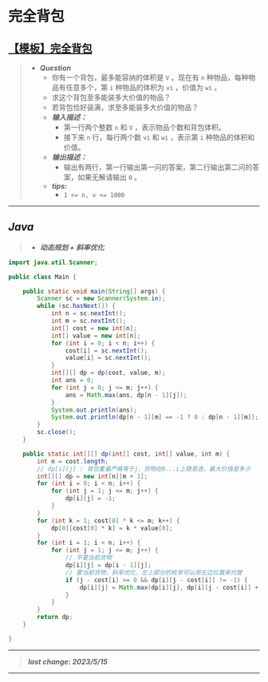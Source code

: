 # 完全背包

## [【模板】完全背包](https://www.nowcoder.com/practice/237ae40ea1e84d8980c1d5666d1c53bc)

> - ***Question***
>   - 你有一个背包，最多能容纳的体积是 `V` 。现在有 `n` 种物品，每种物品有任意多个，第 `i` 种物品的体积为 `vi` ，价值为 `wi` 。
>   - 求这个背包至多能装多大价值的物品？
>   - 若背包恰好装满，求至多能装多大价值的物品？
>   - ***输入描述：***
>     - 第一行两个整数 `n` 和 `V` ，表示物品个数和背包体积。
>     - 接下来 `n` 行，每行两个数 `vi` 和 `wi` ，表示第 `i` 种物品的体积和价值。
>   - ***输出描述：***
>     - 输出有两行，第一行输出第一问的答案，第二行输出第二问的答案，如果无解请输出 `0` 。
>   - ***tips:***
>     - `1 <= n, v <= 1000`

---

## *Java*

> - ***动态规划 + 斜率优化***

```java
import java.util.Scanner;

public class Main {

    public static void main(String[] args) {
        Scanner sc = new Scanner(System.in);
        while (sc.hasNext()) {
            int n = sc.nextInt();
            int m = sc.nextInt();
            int[] cost = new int[n];
            int[] value = new int[n];
            for (int i = 0; i < n; i++) {
                cost[i] = sc.nextInt();
                value[i] = sc.nextInt();
            }
            int[][] dp = dp(cost, value, m);
            int ans = 0;
            for (int j = 0; j <= m; j++) {
                ans = Math.max(ans, dp[n - 1][j]);
            }
            System.out.println(ans);
            System.out.println(dp[n - 1][m] == -1 ? 0 : dp[n - 1][m]);
        }
        sc.close();
    }

    public static int[][] dp(int[] cost, int[] value, int m) {
        int n = cost.length;
        // dp[i][j] : 背包重量严格等于j，货物在0...i上随意选，最大价值是多少
        int[][] dp = new int[n][m + 1];
        for (int i = 0; i < n; i++) {
            for (int j = 1; j <= m; j++) {
                dp[i][j] = -1;
            }
        }
        for (int k = 1; cost[0] * k <= m; k++) {
            dp[0][cost[0] * k] = k * value[0];
        }
        for (int i = 1; i < n; i++) {
            for (int j = 1; j <= m; j++) {
                // 不要当前货物
                dp[i][j] = dp[i - 1][j];
                // 要当前货物，斜率优化，左上部分的枚举可以用左边位置来代替
                if (j - cost[i] >= 0 && dp[i][j - cost[i]] != -1) {
                    dp[i][j] = Math.max(dp[i][j], dp[i][j - cost[i]] + value[i]);
                }
            }
        }
        return dp;
    }

}
```

---

> ***last change: 2023/5/15***

---
